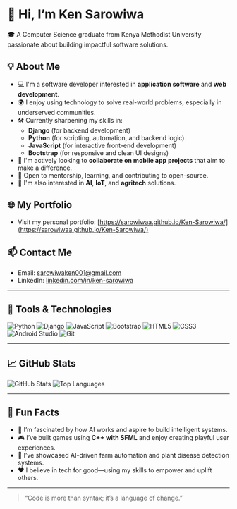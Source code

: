 # 👋 Hi, I’m Ken Sarowiwa 

🎓 A Computer Science graduate from Kenya Methodist University passionate about building impactful software solutions.

## 💡 About Me
- 💻 I'm a software developer interested in **application software** and **web development**.
- 🌍 I enjoy using technology to solve real-world problems, especially in underserved communities.
- 🛠️ Currently sharpening my skills in:
  - **Django** (for backend development)
  - **Python** (for scripting, automation, and backend logic)
  - **JavaScript** (for interactive front-end development)
  - **Bootstrap** (for responsive and clean UI designs)
- 📱 I'm actively looking to **collaborate on mobile app projects** that aim to make a difference.
- 🤝 Open to mentorship, learning, and contributing to open-source.
- 🔭 I'm also interested in **AI**, **IoT**, and **agritech** solutions.

## 🌐 My Portfolio
- Visit my personal portfolio: [https://sarowiwaa.github.io/Ken-Sarowiwa/](https://sarowiwaa.github.io/Ken-Sarowiwa/)

## 📫 Contact Me
- Email: [sarowiwaken001@gmail.com](mailto:sarowiwaken001@gmail.com)  
- LinkedIn: [linkedin.com/in/ken-sarowiwa](https://linkedin.com/in/ken-sarowiwa) 

---

## 🔧 Tools & Technologies
![Python](https://img.shields.io/badge/Python-3776AB?style=flat-square&logo=python&logoColor=white)
![Django](https://img.shields.io/badge/Django-092E20?style=flat-square&logo=django&logoColor=white)
![JavaScript](https://img.shields.io/badge/JavaScript-F7DF1E?style=flat-square&logo=javascript&logoColor=black)
![Bootstrap](https://img.shields.io/badge/Bootstrap-563D7C?style=flat-square&logo=bootstrap&logoColor=white)
![HTML5](https://img.shields.io/badge/HTML5-E34F26?style=flat-square&logo=html5&logoColor=white)
![CSS3](https://img.shields.io/badge/CSS3-1572B6?style=flat-square&logo=css3&logoColor=white)
![Android Studio](https://img.shields.io/badge/Android_Studio-3DDC84?style=flat-square&logo=android-studio&logoColor=white)
![Git](https://img.shields.io/badge/Git-F05032?style=flat-square&logo=git&logoColor=white)

---

## 📈 GitHub Stats

![GitHub Stats](https://github-readme-stats.vercel.app/api?username=sarowiwa&show_icons=true&theme=radical)
![Top Languages](https://github-readme-stats.vercel.app/api/top-langs/?username=sarowiwa&layout=compact&theme=radical)

---

## 🚀 Fun Facts
- 🧠 I’m fascinated by how AI works and aspire to build intelligent systems.
- 🎮 I’ve built games using **C++ with SFML** and enjoy creating playful user experiences.
- 🌱 I’ve showcased AI-driven farm automation and plant disease detection systems.
- ❤️ I believe in tech for good—using my skills to empower and uplift others.

---

> “Code is more than syntax; it’s a language of change.”

<!---
sarowiwa is a ✨ special ✨ repository because its `README.md` (this file) appears on your GitHub profile.
You can click the Preview link to take a look at your changes.
--->
